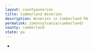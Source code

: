 ```yaml
---
layout: countywineries
title: Cumberland Wineries
description: Wineries in Cumberland PA
permalink: /pennsylvania/cumberland/
county: cumberland
state: pa
---
```

-
